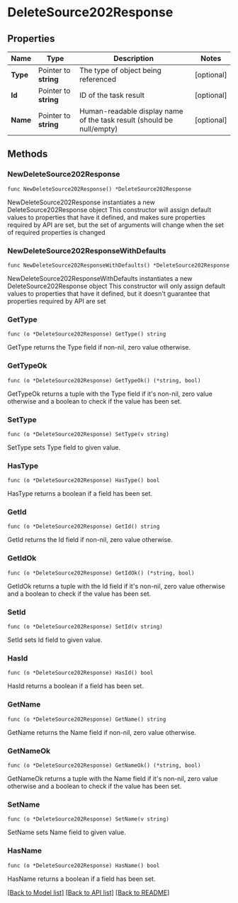 # DeleteSource202Response

## Properties

Name | Type | Description | Notes
------------ | ------------- | ------------- | -------------
**Type** | Pointer to **string** | The type of object being referenced | [optional] 
**Id** | Pointer to **string** | ID of the task result | [optional] 
**Name** | Pointer to **string** | Human-readable display name of the task result (should be null/empty) | [optional] 

## Methods

### NewDeleteSource202Response

`func NewDeleteSource202Response() *DeleteSource202Response`

NewDeleteSource202Response instantiates a new DeleteSource202Response object
This constructor will assign default values to properties that have it defined,
and makes sure properties required by API are set, but the set of arguments
will change when the set of required properties is changed

### NewDeleteSource202ResponseWithDefaults

`func NewDeleteSource202ResponseWithDefaults() *DeleteSource202Response`

NewDeleteSource202ResponseWithDefaults instantiates a new DeleteSource202Response object
This constructor will only assign default values to properties that have it defined,
but it doesn't guarantee that properties required by API are set

### GetType

`func (o *DeleteSource202Response) GetType() string`

GetType returns the Type field if non-nil, zero value otherwise.

### GetTypeOk

`func (o *DeleteSource202Response) GetTypeOk() (*string, bool)`

GetTypeOk returns a tuple with the Type field if it's non-nil, zero value otherwise
and a boolean to check if the value has been set.

### SetType

`func (o *DeleteSource202Response) SetType(v string)`

SetType sets Type field to given value.

### HasType

`func (o *DeleteSource202Response) HasType() bool`

HasType returns a boolean if a field has been set.

### GetId

`func (o *DeleteSource202Response) GetId() string`

GetId returns the Id field if non-nil, zero value otherwise.

### GetIdOk

`func (o *DeleteSource202Response) GetIdOk() (*string, bool)`

GetIdOk returns a tuple with the Id field if it's non-nil, zero value otherwise
and a boolean to check if the value has been set.

### SetId

`func (o *DeleteSource202Response) SetId(v string)`

SetId sets Id field to given value.

### HasId

`func (o *DeleteSource202Response) HasId() bool`

HasId returns a boolean if a field has been set.

### GetName

`func (o *DeleteSource202Response) GetName() string`

GetName returns the Name field if non-nil, zero value otherwise.

### GetNameOk

`func (o *DeleteSource202Response) GetNameOk() (*string, bool)`

GetNameOk returns a tuple with the Name field if it's non-nil, zero value otherwise
and a boolean to check if the value has been set.

### SetName

`func (o *DeleteSource202Response) SetName(v string)`

SetName sets Name field to given value.

### HasName

`func (o *DeleteSource202Response) HasName() bool`

HasName returns a boolean if a field has been set.


[[Back to Model list]](../README.md#documentation-for-models) [[Back to API list]](../README.md#documentation-for-api-endpoints) [[Back to README]](../README.md)


